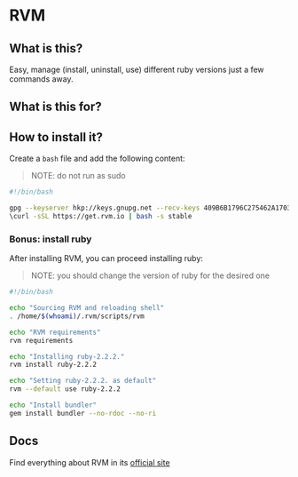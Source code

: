 # RVM

## What is this?

Easy, manage (install, uninstall, use) different ruby versions just a few commands away.

## What is this for?

## How to install it?

Create a `bash` file and add the following content:

> NOTE: do not run as sudo

```bash
#!/bin/bash

gpg --keyserver hkp://keys.gnupg.net --recv-keys 409B6B1796C275462A1703113804BB82D39DC0E3
\curl -sSL https://get.rvm.io | bash -s stable
```

### Bonus: install ruby

After installing RVM, you can proceed installing ruby:

> NOTE: you should change the version of ruby for the desired one

```bash
#!/bin/bash

echo "Sourcing RVM and reloading shell"
. /home/$(whoami)/.rvm/scripts/rvm

echo "RVM requirements"
rvm requirements

echo "Installing ruby-2.2.2."
rvm install ruby-2.2.2

echo "Setting ruby-2.2.2. as default"
rvm --default use ruby-2.2.2

echo "Install bundler"
gem install bundler --no-rdoc --no-ri
```

## Docs

Find everything about RVM in its [official site](http://rvm.io/)
